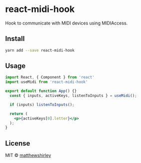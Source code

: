 # react-midi-hook
Hook to communicate with MIDI devices using MIDIAccess.

## Install

```bash
yarn add --save react-midi-hook
```

## Usage

```jsx
import React, { Component } from 'react'
import useMidi from 'react-midi-hook'

export default function App() {}
  const { inputs, activeKeys, listenToInputs } = useMidi();

  if (inputs) listenToInputs();

  return (
    <p>{activeKeys[0].letter}</p>
  );
}
```

## License

MIT © [matthewshirley](https://github.com/matthewshirley)
